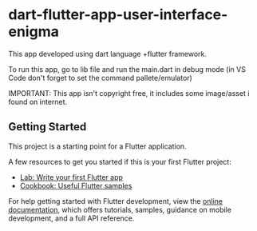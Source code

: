 # dart-flutter-app-user-interface-enigma

This app developed using dart language +flutter framework.

To run this app, go to lib file and run the main.dart in debug mode (in VS Code don't forget to set the command pallete/emulator)

IMPORTANT: This app isn't copyright free, it includes some image/asset i found on internet.

## Getting Started

This project is a starting point for a Flutter application.

A few resources to get you started if this is your first Flutter project:

- [Lab: Write your first Flutter app](https://docs.flutter.dev/get-started/codelab)
- [Cookbook: Useful Flutter samples](https://docs.flutter.dev/cookbook)

For help getting started with Flutter development, view the
[online documentation](https://docs.flutter.dev/), which offers tutorials,
samples, guidance on mobile development, and a full API reference.
